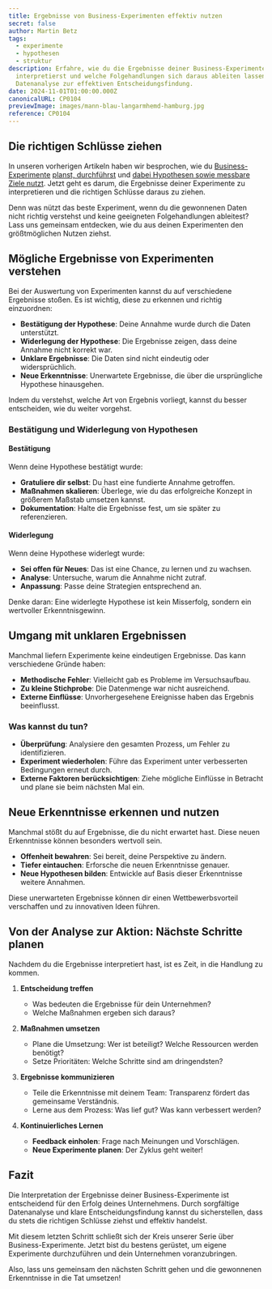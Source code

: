 ```yaml
---
title: Ergebnisse von Business-Experimenten effektiv nutzen
secret: false
author: Martin Betz
tags:
  - experimente
  - hypothesen
  - struktur
description: Erfahre, wie du die Ergebnisse deiner Business-Experimente richtig
  interpretierst und welche Folgehandlungen sich daraus ableiten lassen. Von der
  Datenanalyse zur effektiven Entscheidungsfindung.
date: 2024-11-01T01:00:00.000Z
canonicalURL: CP0104
previewImage: images/mann-blau-langarmhemd-hamburg.jpg
reference: CP0104
---
```

## Die richtigen Schlüsse ziehen

In unseren vorherigen Artikeln haben wir besprochen, wie du [Business-Experimente](https://utxo.solutions/blog/business-experimente-dein-schl%C3%BCssel-zum-unternehmenserfolg) [planst, durchführst](https://utxo.solutions/blog/effektive-business-experimente-planung-und-umsetzung) und [dabei Hypothesen sowie messbare Ziele nutzt](https://utxo.solutions/blog/mit-hypothesen-und-messbaren-zielen-zu-erfolgreichen-business-experimenten). Jetzt geht es darum, die Ergebnisse deiner Experimente zu interpretieren und die richtigen Schlüsse daraus zu ziehen.

Denn was nützt das beste Experiment, wenn du die gewonnenen Daten nicht richtig verstehst und keine geeigneten Folgehandlungen ableitest? Lass uns gemeinsam entdecken, wie du aus deinen Experimenten den größtmöglichen Nutzen ziehst.

## Mögliche Ergebnisse von Experimenten verstehen

Bei der Auswertung von Experimenten kannst du auf verschiedene Ergebnisse stoßen. Es ist wichtig, diese zu erkennen und richtig einzuordnen:

* **Bestätigung der Hypothese**: Deine Annahme wurde durch die Daten unterstützt.
* **Widerlegung der Hypothese**: Die Ergebnisse zeigen, dass deine Annahme nicht korrekt war.
* **Unklare Ergebnisse**: Die Daten sind nicht eindeutig oder widersprüchlich.
* **Neue Erkenntnisse**: Unerwartete Ergebnisse, die über die ursprüngliche Hypothese hinausgehen.

Indem du verstehst, welche Art von Ergebnis vorliegt, kannst du besser entscheiden, wie du weiter vorgehst.

### Bestätigung und Widerlegung von Hypothesen

#### Bestätigung

Wenn deine Hypothese bestätigt wurde:

* **Gratuliere dir selbst**: Du hast eine fundierte Annahme getroffen.
* **Maßnahmen skalieren**: Überlege, wie du das erfolgreiche Konzept in größerem Maßstab umsetzen kannst.
* **Dokumentation**: Halte die Ergebnisse fest, um sie später zu referenzieren.

#### Widerlegung

Wenn deine Hypothese widerlegt wurde:

* **Sei offen für Neues**: Das ist eine Chance, zu lernen und zu wachsen.
* **Analyse**: Untersuche, warum die Annahme nicht zutraf.
* **Anpassung**: Passe deine Strategien entsprechend an.

Denke daran: Eine widerlegte Hypothese ist kein Misserfolg, sondern ein wertvoller Erkenntnisgewinn.

## Umgang mit unklaren Ergebnissen

Manchmal liefern Experimente keine eindeutigen Ergebnisse. Das kann verschiedene Gründe haben:

* **Methodische Fehler**: Vielleicht gab es Probleme im Versuchsaufbau.
* **Zu kleine Stichprobe**: Die Datenmenge war nicht ausreichend.
* **Externe Einflüsse**: Unvorhergesehene Ereignisse haben das Ergebnis beeinflusst.

### Was kannst du tun?

* **Überprüfung**: Analysiere den gesamten Prozess, um Fehler zu identifizieren.
* **Experiment wiederholen**: Führe das Experiment unter verbesserten Bedingungen erneut durch.
* **Externe Faktoren berücksichtigen**: Ziehe mögliche Einflüsse in Betracht und plane sie beim nächsten Mal ein.

## Neue Erkenntnisse erkennen und nutzen

Manchmal stößt du auf Ergebnisse, die du nicht erwartet hast. Diese neuen Erkenntnisse können besonders wertvoll sein.

* **Offenheit bewahren**: Sei bereit, deine Perspektive zu ändern.
* **Tiefer eintauchen**: Erforsche die neuen Erkenntnisse genauer.
* **Neue Hypothesen bilden**: Entwickle auf Basis dieser Erkenntnisse weitere Annahmen.

Diese unerwarteten Ergebnisse können dir einen Wettbewerbsvorteil verschaffen und zu innovativen Ideen führen.

## Von der Analyse zur Aktion: Nächste Schritte planen

Nachdem du die Ergebnisse interpretiert hast, ist es Zeit, in die Handlung zu kommen.

1. **Entscheidung treffen**

   * Was bedeuten die Ergebnisse für dein Unternehmen?
   * Welche Maßnahmen ergeben sich daraus?
2. **Maßnahmen umsetzen**

   * Plane die Umsetzung: Wer ist beteiligt? Welche Ressourcen werden benötigt?
   * Setze Prioritäten: Welche Schritte sind am dringendsten?
3. **Ergebnisse kommunizieren**

   * Teile die Erkenntnisse mit deinem Team: Transparenz fördert das gemeinsame Verständnis.
   * Lerne aus dem Prozess: Was lief gut? Was kann verbessert werden?
4. **Kontinuierliches Lernen**

   * **Feedback einholen**: Frage nach Meinungen und Vorschlägen.
   * **Neue Experimente planen**: Der Zyklus geht weiter!

## Fazit

Die Interpretation der Ergebnisse deiner Business-Experimente ist entscheidend für den Erfolg deines Unternehmens. Durch sorgfältige Datenanalyse und klare Entscheidungsfindung kannst du sicherstellen, dass du stets die richtigen Schlüsse ziehst und effektiv handelst.

Mit diesem letzten Schritt schließt sich der Kreis unserer Serie über Business-Experimente. Jetzt bist du bestens gerüstet, um eigene Experimente durchzuführen und dein Unternehmen voranzubringen.

Also, lass uns gemeinsam den nächsten Schritt gehen und die gewonnenen Erkenntnisse in die Tat umsetzen!
